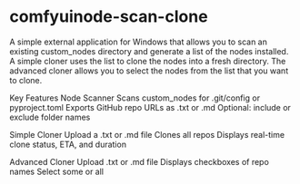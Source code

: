 # comfyuinode-scan-clone
A simple external application for Windows that allows you to scan an existing custom_nodes directory and generate a list of the nodes installed. A simple cloner uses the list to clone the nodes into a fresh directory. The advanced cloner allows you to select the nodes from the list that you want to clone.

Key Features
Node Scanner
Scans custom_nodes for .git/config or pyproject.toml
Exports GitHub repo URLs as .txt or .md
Optional: include or exclude folder names

Simple Cloner
Upload a .txt or .md file
Clones all repos
Displays real-time clone status, ETA, and duration

Advanced Cloner
Upload .txt or .md file
Displays checkboxes of repo names
Select some or all
